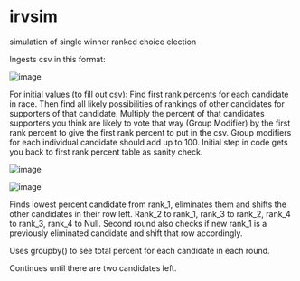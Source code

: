 # irvsim
simulation of single winner ranked choice election

Ingests csv in this format:

![image](https://user-images.githubusercontent.com/81826611/113756915-fc516c00-96df-11eb-80ad-0dd17e936344.png)

For initial values (to fill out csv): Find first rank percents for each candidate in race.  Then find all likely possibilities of rankings of other candidates for supporters of that candidate.  Multiply the percent of that candidates supporters you think are likely to vote that way (Group Modifier) by the first rank percent to give the first rank percent to put in the csv.  Group modifiers for each individual candidate should add up to 100.  Initial step in code gets you back to first rank percent table as sanity check.

![image](https://user-images.githubusercontent.com/81826611/114292163-8c820f00-9a5a-11eb-8ad7-08d1fb6cf332.png)

![image](https://user-images.githubusercontent.com/81826611/114292190-ae7b9180-9a5a-11eb-8a67-5f56ce217834.png)

Finds lowest percent candidate from rank_1, eliminates them and shifts the other candidates in their row left. Rank_2 to rank_1, rank_3 to rank_2, rank_4 to rank_3, rank_4 to Null.  Second round also checks if new rank_1 is a previously eliminated candidate and shift that row accordingly.

Uses groupby() to see total percent for each candidate in each round.

Continues until there are two candidates left.
